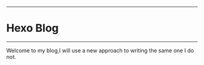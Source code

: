 
---
# Hexo Blog
---

Welcome to my blog,I will use a new approach to writing the same one I do not.


